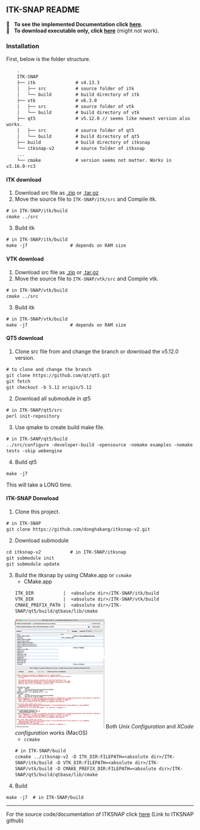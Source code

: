 ## ITK-SNAP README
:page_facing_up: &nbsp; **To see the implemented Documentation click <a href="https://docs.google.com/presentation/d/e/2PACX-1vSwEqnJPaQiE5gsg4227Yb_QzFEcQWMkNBO7O6yMYAR4QaBPB_jwFnAo89bQe2vBu1bGrFQl9S5XiKo/pub?start=false&loop=false&delayms=3000">here</a>.**
<br>
:floppy_disk: &nbsp; **To download executable only, click <a href="https://drive.google.com/file/d/1ZCM4IjsqnoV7v21ieSqEVJKNSl9fllPi/view?usp=sharing">here</a>** (might not work).

### Installation
First, below is the folder structure.
```
    .
    ITK-SNAP              
    ├── itk               # v4.13.3
    │   ├── src           # source folder of itk
    │   └── build         # build directory of itk  
    ├── vtk               # v6.3.0
    │   ├── src           # source folder of vtk
    │   └── build         # build directory of vtk 
    ├── qt5               # v5.12.0 // seems like newest version also works.
    │   ├── src           # source folder of qt5
    │   └── build         # build directory of qt5 
    ├── build             # build directory of itksnap
    └── itksnap-v2        # source folder of itksnap   
    ...
    └── cmake             # version seems not matter. Works in v3.16.0-rc3
```         

#### ITK download

1. Download src file as <a href="https://github.com/InsightSoftwareConsortium/ITK/releases/download/v4.13.3/InsightToolkit-4.13.3.zip">.zip</a> or <a href="https://github.com/InsightSoftwareConsortium/ITK/releases/download/v4.13.3/InsightToolkit-4.13.3.tar.gz">.tar.gz</a>
2. Move the source file to ```ITK-SNAP/itk/src``` and Compile itk.
```shell
# in ITK-SNAP/itk/build
cmake ../src
```
3. Build itk
```shell
# in ITK-SNAP/itk/build
make -j7                # depends on RAM size
```

#### VTK download
1. Download src file as <a href="https://github.com/Kitware/VTK/archive/refs/tags/v6.3.0.zip">.zip</a> or <a href="https://github.com/Kitware/VTK/archive/refs/tags/v6.3.0.tar.gz">.tar.gz</a>
2. Move the source file to ```ITK-SNAP/vtk/src``` and Compile vtk.
```shell
# in ITK-SNAP/vtk/build
cmake ../src
```
3. Build itk
```shell
# in ITK-SNAP/vtk/build
make -j7                # depends on RAM size
```

#### QT5 download
1. Clone src file from and change the branch or download the v5.12.0 version.
```shell
# to clone and change the branch
git clone https://github.com/qt/qt5.git
git fetch 
git checkout -b 5.12 origin/5.12
```
2. Download all submodule in qt5
```shell
# in ITK-SNAP/qt5/src
perl init-repository
```
3. Use qmake to create build make file.
```shell
# in ITK-SANP/qt5/build
../src/configure -developer-build -opensource -nomake examples -nomake tests -skip webengine
```
4. Build qt5
```shell
make -j7
```
This will take a LONG time.


#### ITK-SNAP Donwload
1. Clone this project. 
```shell
# in ITK-SNAP
git clone https://github.com/donghakang/itksnap-v2.git
```
2. Download submodule
```shell
cd itksnap-v2           # in ITK-SNAP/itksnap
git submodule init
git submodule update
``` 
3. Build the itksnap by using CMake.app or ```ccmake``` 
    - CMake.app
    ```shell
    ITK_DIR           |  <absolute dir>/ITK-SNAP/itk/build
    VTK_DIR           |  <absolute dir>/ITK-SNAP/vtk/build
    CMAKE_PREFIX_PATH |  <absolute dir>/ITK-SNAP/qt5/build/qtbase/lib/cmake
    ```
    <img src="./img/cmake.jpg" alt="cmake sample" width="50%"></img>
    Both *Unix Configuration* and *XCode configuration* works (MacOS)
    <br>
    - ```ccmake``` 
    ```shell
    # in ITK-SNAP/build
    ccmake ../itksnap-v2 -D ITK_DIR:FILEPATH=<absolute dir>/ITK-SNAP/itk/build -D VTK_DIR:FILEPATH=<absolute dir>/ITK-SNAP/vtk/build -D CMAKE_PREFIX_DIR:FILEPATH=<absolute dir>/ITK-SNAP/qt5/build/qtbase/lib/cmake
    ```
4. Build
```shell
make -j7  # in ITK-SNAP/build
```

---

For the source code/documentation of ITKSNAP click <a href="https://github.com/pyushkevich/itksnap">here</a> (Link to ITKSNAP github)
